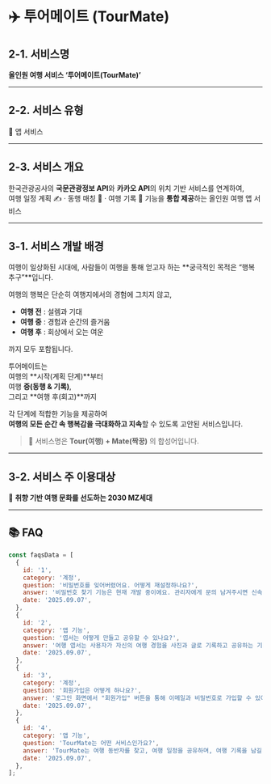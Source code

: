 # ✈️ 투어메이트 (TourMate)

## 2-1. 서비스명  
**올인원 여행 서비스 ‘투어메이트(TourMate)’**

---

## 2-2. 서비스 유형  
📱 앱 서비스

---

## 2-3. 서비스 개요  
한국관광공사의 **국문관광정보 API**와 **카카오 API**의 위치 기반 서비스를 연계하여,  
여행 일정 계획 ✍️ · 동행 매칭 👥 · 여행 기록 📸 기능을 **통합 제공**하는 올인원 여행 앱 서비스

---

## 3-1. 서비스 개발 배경  
여행이 일상화된 시대에, 사람들이 여행을 통해 얻고자 하는 **궁극적인 목적은 “행복 추구”**입니다.  

여행의 행복은 단순히 여행지에서의 경험에 그치지 않고,  
- **여행 전** : 설렘과 기대  
- **여행 중** : 경험과 순간의 즐거움  
- **여행 후** : 회상에서 오는 여운  

까지 모두 포함됩니다.  

투어메이트는  
여행의 **시작(계획 단계)**부터  
여행 **중(동행 & 기록)**,  
그리고 **여행 후(회고)**까지  

각 단계에 적합한 기능을 제공하여  
**여행의 모든 순간 속 행복감을 극대화하고 지속**할 수 있도록 고안된 서비스입니다.  

> 📌 서비스명은 **Tour(여행) + Mate(짝꿍)** 의 합성어입니다.  

---

## 3-2. 서비스 주 이용대상  
🎯 **취향 기반 여행 문화를 선도하는 2030 MZ세대**

---

## 📚 FAQ

```javascript
const faqsData = [
  {
    id: '1',
    category: '계정',
    question: '비밀번호를 잊어버렸어요. 어떻게 재설정하나요?',
    answer: '비밀번호 찾기 기능은 현재 개발 중이에요. 관리자에게 문의 남겨주시면 신속한 도움 드리겠습니다.\n\n이용에 불편을 드려 진심으로 죄송합니다.',
    date: '2025.09.07',
  },
  {
    id: '2',
    category: '앱 기능',
    question: '엽서는 어떻게 만들고 공유할 수 있나요?',
    answer: '여행 엽서는 사용자가 자신의 여행 경험을 사진과 글로 기록하고 공유하는 기능이에요.\n프로필 탭에서 엽서 폴더 및 엽서 만들기를 통해 엽서를 만들 수 있어요.\n생성된 엽서에 대해 공개 설정 기능을 통해 다른 사용자들과 공유할 수 있어요.',
    date: '2025.09.07',
  },
  {
    id: '3',
    category: '계정',
    question: '회원가입은 어떻게 하나요?',
    answer: '로그인 화면에서 "회원가입" 버튼을 통해 이메일과 비밀번호로 가입할 수 있어요.',
    date: '2025.09.07',
  },
  {
    id: '4',
    category: '앱 기능',
    question: 'TourMate는 어떤 서비스인가요?',
    answer: 'TourMate는 여행 동반자를 찾고, 여행 일정을 공유하며, 여행 기록을 남길 수 있는 서비스예요.',
    date: '2025.09.07',
  },
];
